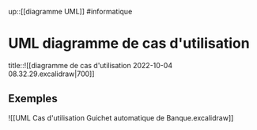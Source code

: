 up::[[diagramme UML]]
#informatique 
# UML diagramme de cas d'utilisation

title::![[diagramme de cas d'utilisation 2022-10-04 08.32.29.excalidraw|700]]


## Exemples

![[UML Cas d'utilisation Guichet automatique de Banque.excalidraw]]